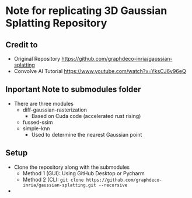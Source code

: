 # Note for replicating 3D Gaussian Splatting Repository

## Credit to
- Original Repository https://github.com/graphdeco-inria/gaussian-splatting
- Convolve AI Tutorial https://www.youtube.com/watch?v=YksCJ6v96eQ

## Inportant Note to submodules folder
- There are three modules
  - diff-gaussian-rasterization
    - Based on Cuda code (accelerated rust rising)
  - fussed-ssim
  - simple-knn
    - Used to determine the nearest Gaussian point

## Setup
- Clone the repository along with the submodules
  - Method 1 (GUI): Using GitHub Desktop or Pycharm
  - Method 2 (CLI: `git clone https://github.com/graphdeco-inria/gaussian-splatting.git --recursive`
- 